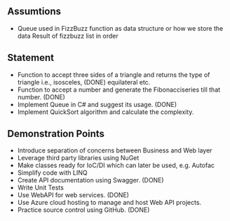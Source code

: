

## Assumtions
- Queue used in FizzBuzz function as data structure or how we store the data Result of fizzbuzz list in order

## Statement
- Function to accept three sides of a triangle and returns the type of triangle i.e., isosceles, (DONE)
equilateral etc.
- Function to accept a number and generate the Fibonacciseries till that number. (DONE)
- Implement Queue in C# and suggest its usage. (DONE)
- Implement QuickSort algorithm and calculate the complexity.

## Demonstration Points
- Introduce separation of concerns between Business and Web layer
- Leverage third party libraries using NuGet
- Make classes ready for IoC/DI which can later be used, e.g. Autofac
- Simplify code with LINQ
- Create API documentation using Swagger. (DONE)
- Write Unit Tests
- Use WebAPI for web services. (DONE)
- Use Azure cloud hosting to manage and host Web API projects.
- Practice source control using GitHub. (DONE)